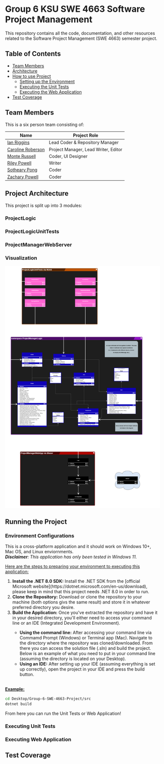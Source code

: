 # Group 6 KSU SWE 4663 Software Project Management

This repository contains all the code, documentation, and other resources related to the Software Project Management (SWE 4663) semester project. 

## Table of Contents
- [Team Members](#Team-Members)
- [Architecture](#Project-Architecture)
- [How to use Project](#Project-How-To's)
  - [Setting up the Environment](#Environment-Configurations)
  - [Executing the Unit Tests](#Execting-Unit-Tests)
  - [Executing the Web Application](#Executing-Web-Application)
- [Test Coverage](#Test-Coverage)  



## Team Members

This is a six person team consisting of:

| Name                                                     | Project Role                         |
| -------------------------------------------------------- | ------------------------------------ |
| [Ian Riggins](https://github.com/Riggs275)               | Lead Coder & Repository Manager      |
| [Caroline Roberson](https://github.com/CrypticRadicchio) | Project Manager, Lead Writer, Editor |
| [Monte Russell](https://github.com/Montex2024)           | Coder, UI Designer                   |
| [Riley Powell](https://github.com/Rpowell57)             | Writer                               |
| [Sotheary Pong](https://github.com/Theary1123)           | Coder                                |
| [Zachary Powell](https://github.com/Zackiskip)           | Coder                                |

## Project Architecture

This project is split up into 3 modules:

### ProjectLogic

### ProjectLogicUnitTests

### ProjectManagerWebServer

### Visualization

<img src="Images/SWE 4663 Project Class Diagram v3.png" alt="A class diagram indicating the projects architecture" style="zoom;" />



## Running the Project

### Environment Configurations

This is a cross-platform application and it should work on Windows 10+, Mac OS, and Linux enviornments.<br>
***Disclaimer**: This application has only been tested in Windows 11.*

<ins>Here are the steps to preparing your environment to executing this application:</ins>

<ol>
  <li><b>Install the .NET 8.0 SDK:</b> Install the .NET SDK from the [official Microsoft website](https://dotnet.microsoft.com/en-us/download), please keep in mind that this project needs .NET 8.0 in order to run.</li>
  <li><b>Clone the Repository:</b> Download or clone the repository to your machine (both options givs the same result) and store it in whatever preferred directory you desire.</li>
  <li><b>Build the Application:</b> Once you've extracted the repository and have it in your desired directory, you'll either need to access your command line or an IDE (Integrated Development Environment).</li>
  <ul>
    <li><b>Using the command line:</b> After accessing your command line via Commamd Prompt (Windows) or Terminal app (Mac). Navigate to the directory where the repository was cloned/downloaded. From there you can access the solution file (.sln) and build the project. Below is an example of what you need to put in your command line (assuming the directory is located on your Desktop).</li>
    <li><b>Using an IDE:</b> After setting up your IDE (assuming everything is set up correctly), open the project in your IDE and press the build button.</li>
  </ul>
</ol>

<br><ins><b>Example:</b></ins>
```Bash
cd Desktop/Group-6-SWE-4663-Project/src
dotnet build
```


From here you can run the Unit Tests or Web Application!

### Executing Unit Tests

### Executing Web Application

## Test Coverage

